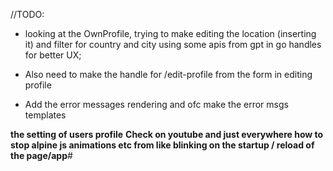 //TODO:

<!--TODO: Make the backend for editing own profile -->
<!--TODO: Make the chat app for the web, look in gpt for the idea on how to do it -->
<!--TODO: Check all the paths for compatibility with all kinds of screens and remake the ui depending on that (the ElseProfile is kind of f_ed)-->

- looking at the OwnProfile, trying to make editing the location (inserting it) and filter for country and city using some apis from gpt in go handles for better UX;
- Also need to make the handle for /edit-profile from the form in editing profile

- Add the error messages rendering and ofc make the error msgs templates


**the setting of users profile**
**Check on youtube and just everywhere how to stop alpine js animations etc from like blinking on the startup / reload of the page/app**#
